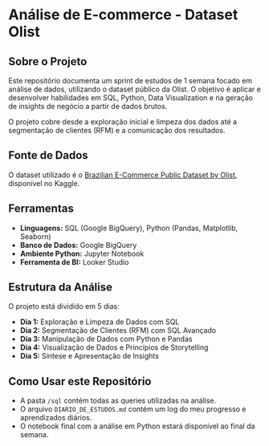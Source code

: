 # Análise de E-commerce - Dataset Olist

## Sobre o Projeto
Este repositório documenta um sprint de estudos de 1 semana focado em análise de dados, utilizando o dataset público da Olist. O objetivo é aplicar e desenvolver habilidades em SQL, Python, Data Visualization e na geração de insights de negócio a partir de dados brutos.

O projeto cobre desde a exploração inicial e limpeza dos dados até a segmentação de clientes (RFM) e a comunicação dos resultados.

## Fonte de Dados
O dataset utilizado é o [Brazilian E-Commerce Public Dataset by Olist](https://www.kaggle.com/datasets/olistbr/brazilian-ecommerce), disponível no Kaggle.

## Ferramentas
* **Linguagens:** SQL (Google BigQuery), Python (Pandas, Matplotlib, Seaborn)
* **Banco de Dados:** Google BigQuery
* **Ambiente Python:** Jupyter Notebook
* **Ferramenta de BI:** Looker Studio

## Estrutura da Análise
O projeto está dividido em 5 dias:
* **Dia 1:** Exploração e Limpeza de Dados com SQL
* **Dia 2:** Segmentação de Clientes (RFM) com SQL Avançado
* **Dia 3:** Manipulação de Dados com Python e Pandas
* **Dia 4:** Visualização de Dados e Princípios de Storytelling
* **Dia 5:** Síntese e Apresentação de Insights

## Como Usar este Repositório
* A pasta `/sql` contém todas as queries utilizadas na análise.
* O arquivo `DIARIO_DE_ESTUDOS.md` contém um log do meu progresso e aprendizados diários.
* O notebook final com a análise em Python estará disponível ao final da semana.
